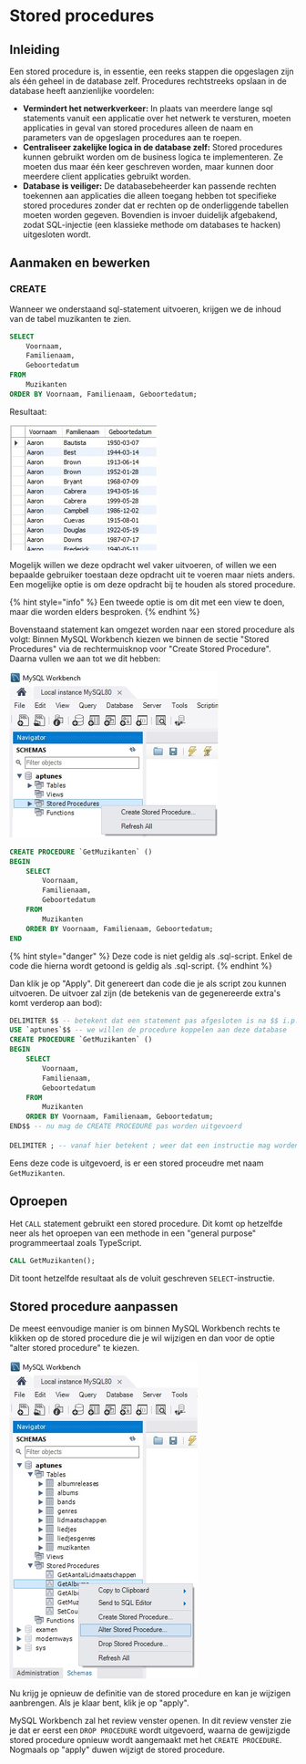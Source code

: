 # Stored procedures

## Inleiding
Een stored procedure is, in essentie, een reeks stappen die opgeslagen zijn als één geheel in de database zelf. Procedures rechtstreeks opslaan in de database heeft aanzienlijke voordelen:

- **Vermindert het netwerkverkeer:** In plaats van meerdere lange sql statements vanuit een applicatie over het netwerk te versturen, moeten applicaties in geval van stored procedures alleen de naam en parameters van de opgeslagen procedures aan te roepen.
- **Centraliseer zakelijke logica in de database zelf:** Stored procedures kunnen gebruikt worden om de business logica te implementeren. Ze moeten dus maar één keer geschreven worden, maar kunnen door meerdere client applicaties gebruikt worden.
- **Database is veiliger:** De databasebeheerder kan passende rechten toekennen aan applicaties die alleen toegang hebben tot specifieke stored procedures zonder dat er rechten op de onderliggende tabellen moeten worden gegeven. Bovendien is invoer duidelijk afgebakend, zodat SQL-injectie (een klassieke methode om databases te hacken) uitgesloten wordt.

## Aanmaken en bewerken

### CREATE
Wanneer we onderstaand sql-statement uitvoeren, krijgen we de inhoud van de tabel muzikanten te zien.

```sql
SELECT 
    Voornaam,
    Familienaam,
    Geboortedatum
FROM 
    Muzikanten
ORDER BY Voornaam, Familienaam, Geboortedatum;
```

Resultaat:

![](../../.gitbook/assets/storedp1.JPG)

Mogelijk willen we deze opdracht wel vaker uitvoeren, of willen we een bepaalde gebruiker toestaan deze opdracht uit te voeren maar niets anders. Een mogelijke optie is om deze opdracht bij te houden als stored procedure.

{% hint style="info" %}
Een tweede optie is om dit met een view te doen, maar die worden elders besproken.
{% endhint %}

Bovenstaand statement kan omgezet worden naar een stored procedure als volgt: Binnen MySQL Workbench kiezen we binnen de sectie "Stored Procedures" via de rechtermuisknop voor "Create Stored Procedure". Daarna vullen we aan tot we dit hebben:

![](../../.gitbook/assets/storedp2.jpg)

```sql
CREATE PROCEDURE `GetMuzikanten` ()
BEGIN
    SELECT 
        Voornaam,
        Familienaam,
        Geboortedatum
    FROM 
        Muzikanten
    ORDER BY Voornaam, Familienaam, Geboortedatum;
END
```

{% hint style="danger" %}
Deze code is niet geldig als .sql-script. Enkel de code die hierna wordt getoond is geldig als .sql-script.
{% endhint %}

Dan klik je op "Apply". Dit genereert dan code die je als script zou kunnen uitvoeren. De uitvoer zal zijn \(de betekenis van de gegenereerde extra's komt verderop aan bod\):

```sql
DELIMITER $$ -- betekent dat een statement pas afgesloten is na $$ i.p.v. ;
USE `aptunes`$$ -- we willen de procedure koppelen aan deze database
CREATE PROCEDURE `GetMuzikanten` ()
BEGIN
    SELECT 
        Voornaam,
        Familienaam,
        Geboortedatum
    FROM 
        Muzikanten
    ORDER BY Voornaam, Familienaam, Geboortedatum;
END$$ -- nu mag de CREATE PROCEDURE pas worden uitgevoerd

DELIMITER ; -- vanaf hier betekent ; weer dat een instructie mag worden uitgevoerd
```

Eens deze code is uitgevoerd, is er een stored proceudre met naam `GetMuzikanten`.

## Oproepen

Het `CALL` statement gebruikt een stored procedure. Dit komt op hetzelfde neer als het oproepen van een methode in een "general purpose" programmeertaal zoals TypeScript.

```sql
CALL GetMuzikanten();
```

Dit toont hetzelfde resultaat als de voluit geschreven `SELECT`-instructie.

## Stored procedure aanpassen

De meest eenvoudige manier is om binnen MySQL Workbench rechts te klikken op de stored procedure die je wil wijzigen en dan voor de optie "alter stored procedure" te kiezen.

![](../../.gitbook/assets/sp_alter.jpg)

Nu krijg je opnieuw de definitie van de stored procedure en kan je wijzigen aanbrengen. Als je klaar bent, klik je op "apply".

MySQL Workbench zal het review venster openen. In dit review venster zie je dat er eerst een `DROP PROCEDURE` wordt uitgevoerd, waarna de gewijzigde stored procedure opnieuw wordt aangemaakt met het `CREATE PROCEDURE`. Nogmaals op "apply" duwen wijzigt de stored procedure.

